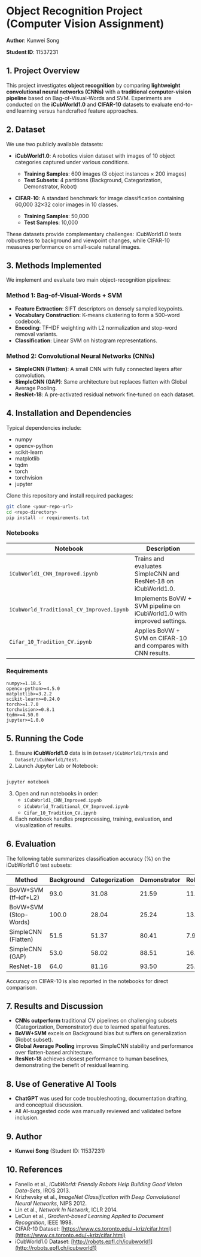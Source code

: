 # **Object Recognition Project (Computer Vision Assignment)**

**Author**: Kunwei Song

**Student ID**: 11537231

## **1. Project Overview**

This project investigates **object recognition** by comparing **lightweight convolutional neural networks (CNNs)** with a **traditional computer-vision pipeline** based on Bag-of-Visual-Words and SVM. Experiments are conducted on the **iCubWorld1.0** and **CIFAR-10** datasets to evaluate end-to-end learning versus handcrafted feature approaches.

## **2. Dataset**

We use two publicly available datasets:

* **iCubWorld1.0**: A robotics vision dataset with images of 10 object categories captured under various conditions.

  * **Training Samples**: 600 images (3 object instances × 200 images)
  * **Test Subsets**: 4 partitions (Background, Categorization, Demonstrator, Robot)
* **CIFAR-10**: A standard benchmark for image classification containing 60,000 32×32 color images in 10 classes.

  * **Training Samples**: 50,000
  * **Test Samples**: 10,000

These datasets provide complementary challenges: iCubWorld1.0 tests robustness to background and viewpoint changes, while CIFAR-10 measures performance on small-scale natural images.

## **3. Methods Implemented**

We implement and evaluate two main object-recognition pipelines:

### **Method 1: Bag-of-Visual-Words + SVM**

* **Feature Extraction**: SIFT descriptors on densely sampled keypoints.
* **Vocabulary Construction**: K-means clustering to form a 500-word codebook.
* **Encoding**: TF–IDF weighting with L2 normalization and stop-word removal variants.
* **Classification**: Linear SVM on histogram representations.

### **Method 2: Convolutional Neural Networks (CNNs)**

* **SimpleCNN (Flatten)**: A small CNN with fully connected layers after convolution.
* **SimpleCNN (GAP)**: Same architecture but replaces flatten with Global Average Pooling.
* **ResNet‑18**: A pre‑activated residual network fine‑tuned on each dataset.

## **4. Installation and Dependencies**


Typical dependencies include:

* numpy
* opencv-python
* scikit-learn
* matplotlib
* tqdm
* torch
* torchvision
* jupyter


Clone this repository and install required packages:

```bash
git clone <your-repo-url>  
cd <repo-directory>  
pip install -r requirements.txt  
```

### **Notebooks**

| Notebook                                  | Description                                                            |
| ----------------------------------------- | ---------------------------------------------------------------------- |
| `iCubWorld1_CNN_Improved.ipynb`           | Trains and evaluates SimpleCNN and ResNet‑18 on iCubWorld1.0.          |
| `iCubWorld_Traditional_CV_Improved.ipynb` | Implements BoVW + SVM pipeline on iCubWorld1.0 with improved settings. |
| `Cifar_10_Tradition_CV.ipynb`             | Applies BoVW + SVM on CIFAR-10 and compares with CNN results.          |

### **Requirements**

```text
numpy>=1.18.5  
opencv-python>=4.5.0  
matplotlib>=3.2.2  
scikit-learn>=0.24.0  
torch>=1.7.0  
torchvision>=0.8.1  
tqdm>=4.50.0  
jupyter>=1.0.0  
```

## **5. Running the Code**

1. Ensure **iCubWorld1.0** data is in `Dataset/iCubWorld1/train` and `Dataset/iCubWorld1/test`.
2. Launch Jupyter Lab or Notebook:

```bash

jupyter notebook

```
3. Open and run notebooks in order:  
   - `iCubWorld1_CNN_Improved.ipynb`  
   - `iCubWorld_Traditional_CV_Improved.ipynb`  
   - `Cifar_10_Tradition_CV.ipynb`  
4. Each notebook handles preprocessing, training, evaluation, and visualization of results.

## **6. Evaluation**  
The following table summarizes classification accuracy (%) on the iCubWorld1.0 test subsets:  

| Method                       | Background | Categorization | Demonstrator | Robot  |  
|------------------------------|------------|----------------|--------------|--------|  
| BoVW+SVM (tf–idf+L2)         | 93.0       | 31.08          | 21.59        | 11.47  |  
| BoVW+SVM (Stop-Words)        | 100.0      | 28.04          | 25.24        | 13.84  |  
| SimpleCNN (Flatten)          | 51.5       | 51.37          | 80.41        | 7.98   |  
| SimpleCNN (GAP)              | 53.0       | 58.02          | 88.51        | 16.46  |  
| ResNet-18                    | 64.0       | 81.16          | 93.50        | 25.06  |  

Accuracy on CIFAR-10 is also reported in the notebooks for direct comparison.

## **7. Results and Discussion**  
- **CNNs outperform** traditional CV pipelines on challenging subsets (Categorization, Demonstrator) due to learned spatial features.  
- **BoVW+SVM** excels on Background bias but suffers on generalization (Robot subset).  
- **Global Average Pooling** improves SimpleCNN stability and performance over flatten-based architecture.  
- **ResNet‑18** achieves closest performance to human baselines, demonstrating the benefit of residual learning.

## **8. Use of Generative AI Tools**  
- **ChatGPT** was used for code troubleshooting, documentation drafting, and conceptual discussion.  
- All AI-suggested code was manually reviewed and validated before inclusion.

## **9. Author**  
- **Kunwei Song** (Student ID: 11537231)

## **10. References**  
- Fanello et al., *iCubWorld: Friendly Robots Help Building Good Vision Data-Sets*, IROS 2013.  
- Krizhevsky et al., *ImageNet Classification with Deep Convolutional Neural Networks*, NIPS 2012.  
- Lin et al., *Network In Network*, ICLR 2014.  
- LeCun et al., *Gradient-based Learning Applied to Document Recognition*, IEEE 1998.  
- CIFAR-10 Dataset: [https://www.cs.toronto.edu/~kriz/cifar.html](https://www.cs.toronto.edu/~kriz/cifar.html)  
- iCubWorld1.0 Dataset: [http://robots.epfl.ch/icubworld1](http://robots.epfl.ch/icubworld1)

```
